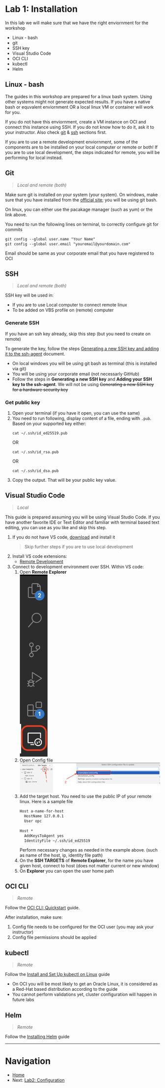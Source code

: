 # Lab 1: Installation
In this lab we will make sure that we have the right enviornment for the workshop
- Linux - bash
- git 
- SSH key
- Visual Studio Code
- OCI CLI
- kubectl
- Helm

## Linux - bash
The guides in this workshop are prepared for a linux bash system. Using other systems might not generate expected results. If you have a native bash or equvalent enviornment OR a local linux VM or container will work for you.

If you do not have this enviornment, create a VM instance on OCI and connect this instance using SSH. If you do not know how to do it, ask it to your instructor. Also check [git](#git) & [ssh](#ssh) sections first.

If you are to use a remote development enviornment, some of the components are to be installed on your local computer or remote or both! If you are to use local development, the steps indicated for remote, you will be performing for local instead.

## Git
> *Local and remote (both)*

Make sure git is installed on your system (your system). On windows, make sure that you have installed from the [official site](https://git-scm.com/downloads); you will be using git bash.

On linux, you can either use the pacakage manager (such as yum) or the link above.

You need to run the following lines on terminal, to correctly configure git for commits

```shell
git config --global user.name "Your Name"
git config --global user.email "youremail@yourdomain.com"
```
Email should be same as your corporate email that you have registered to OCI

## SSH
> *Local and remote (both)*

SSH key will be used in:
- If you are to use Local computer to connect remote linux
- To be added on VBS profile on (remote) computer

### Generate SSH
If you have an ssh key already, skip this step (but you need to create on remote)

To generate the key, follow the steps [Generating a new SSH key and adding it to the ssh-agent](https://docs.github.com/en/authentication/connecting-to-github-with-ssh/generating-a-new-ssh-key-and-adding-it-to-the-ssh-agent) document.
- On local windows you will be using git bash as terminal (this is installed via git)
- You will be using your corporate email (not necessarly GitHub)
- Follow the steps in **Generating a new SSH key** and **Adding your SSH key to the ssh-agent**. We will not be using ~~Generating a new SSH key for a hardware security key~~

### Get public key
1. Open your terminal (if you have it open, you can use the same)
2. You need to run following, display content of a file, ending with `.pub`. Based on your supported key either:
    ```shell
    cat ~/.ssh/id_ed25519.pub
    ```
    OR
    ```shell
    cat ~/.ssh/id_rsa.pub
    ```
    OR
    ```shell
    cat ~/.ssh/id_dsa.pub
    ```
3. Copy the output. That will be your public key value.

## Visual Studio Code
> *Local*

This guide is prepared assuming you will be using Visual Studio Code. If you have another favorite IDE or Text Editor and familiar with terminal based text editing, you can use as you like and skip this step.

1.  If you do not have VS code, [download](https://code.visualstudio.com/download) and install it
    > Skip further steps if you are to use local development
2. Install VS code extensions:
    - [Remote Development](https://marketplace.visualstudio.com/items?itemName=ms-vscode-remote.vscode-remote-extensionpack)
3. Connect to development environment over SSH. Within VS code:
    1. Open **Remote Explorer**  
    ![Remote Explorer](./images/1-remote-explorer.png)
    2. Open Config file  
    ![Opening Config file](./images/1-ssh-config.png)
    3. Add the target host. You need to use the public IP of your remote linux. Here is a sample file
        ```
        Host a-name-for-host
          HostName 127.0.0.1
          User opc

        Host *
          AddKeysToAgent yes
          IdentityFile ~/.ssh/id_ed25519
        ```
        Perform necessary changes as needed in the example above. (such as name of the host, ip, identity file path)
    4. On the **SSH TARGETS** of **Remote Explorer**, for the name you have given host, connect to host (does not matter current or new window)
    5. On **Explorer** you can open the user home path

## OCI CLI
> *Remote*

Follow the [OCI CLI: Quickstart](https://docs.oracle.com/en-us/iaas/Content/API/SDKDocs/cliinstall.htm) guide.

After installation, make sure:
1. Config file needs to be configured for the OCI user (you may ask your instructor)
2. Config file permissions should be applied

## kubectl
> *Remote*

Follow the [Install and Set Up kubectl on Linux](https://kubernetes.io/docs/tasks/tools/install-kubectl-linux/) guide

- On OCI you will be most likely to get an Oracle Linux, it is considered as a Red-Hat based distribution according to the guide
- You cannot perform validations yet, cluster configuration will happen in future labs

## Helm
> *Remote*

Follow the [Installing Helm](https://helm.sh/docs/intro/install/) guide

---
# Navigation
- [Home](./README.md)
- Next: [Lab2: Configuration](./Lab2-Configuration.md)
